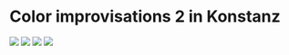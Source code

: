 # Color improvisations 2 in Konstanz

![](images/exhibitions1/1.jpg)
![](images/exhibitions1/2.jpg)
![](images/exhibitions1/3.jpg)
![](images/exhibitions1/4.jpg)
